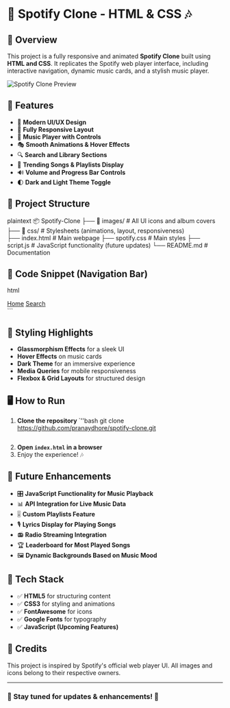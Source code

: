 # 🎵 Spotify Clone - HTML & CSS 🎶

## 🌟 Overview
This project is a fully responsive and animated **Spotify Clone** built using **HTML and CSS**. It replicates the Spotify web player interface, including interactive navigation, dynamic music cards, and a stylish music player.

![Spotify Clone Preview](./images/spotify_preview.png)

## 🚀 Features
- 🎨 **Modern UI/UX Design**
- 📱 **Fully Responsive Layout**
- 🎵 **Music Player with Controls**
- 🎭 **Smooth Animations & Hover Effects**
- 🔍 **Search and Library Sections**
- 📌 **Trending Songs & Playlists Display**
- 🔊 **Volume and Progress Bar Controls**
- 🌓 **Dark and Light Theme Toggle**

## 📂 Project Structure
plaintext
📦 Spotify-Clone
├── 📂 images/            # All UI icons and album covers
├── 📂 css/               # Stylesheets (animations, layout, responsiveness)              
├── index.html            # Main webpage
├── spotify.css           # Main styles
├── script.js             # JavaScript functionality (future updates)
└── README.md             # Documentation


## 📜 Code Snippet (Navigation Bar)
html
<div class="nav">
    <div class="nav-option" style="opacity: 1;">
        <i class="fa-solid fa-house"></i>
        <a href="#">Home</a>
        <i class="fa-solid fa-magnifying-glass"></i>
        <a href="#">Search</a>
    </div>
</div>
```

## 🎨 Styling Highlights
- **Glassmorphism Effects** for a sleek UI
- **Hover Effects** on music cards
- **Dark Theme** for an immersive experience
- **Media Queries** for mobile responsiveness
- **Flexbox & Grid Layouts** for structured design

## 🖥️ How to Run
1. **Clone the repository**
   `''bash
   git clone https://github.com/pranaydhore/spotify-clone.git
   ```
2. **Open `index.html` in a browser**
3. Enjoy the experience! 🎶

## 🔧 Future Enhancements
- 🎛 **JavaScript Functionality for Music Playback**
- 📊 **API Integration for Live Music Data**
- 🎚 **Custom Playlists Feature**
- 🎙 **Lyrics Display for Playing Songs**
- 📻 **Radio Streaming Integration**
- 🏆 **Leaderboard for Most Played Songs**
- 🖼 **Dynamic Backgrounds Based on Music Mood**

## 📌 Tech Stack
- ✅ **HTML5** for structuring content
- ✅ **CSS3** for styling and animations
- ✅ **FontAwesome** for icons
- ✅ **Google Fonts** for typography
- ✅ **JavaScript (Upcoming Features)**

## 💖 Credits
This project is inspired by Spotify's official web player UI. All images and icons belong to their respective owners.

---
### 📌 Stay tuned for updates & enhancements! 🚀
